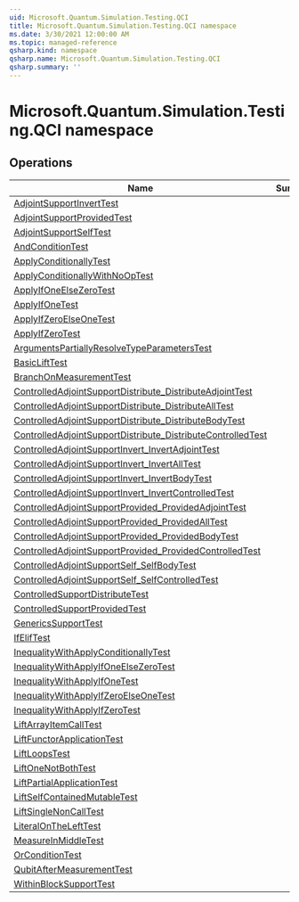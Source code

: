 ```yaml
---
uid: Microsoft.Quantum.Simulation.Testing.QCI
title: Microsoft.Quantum.Simulation.Testing.QCI namespace
ms.date: 3/30/2021 12:00:00 AM
ms.topic: managed-reference
qsharp.kind: namespace
qsharp.name: Microsoft.Quantum.Simulation.Testing.QCI
qsharp.summary: ''
---
```


# Microsoft.Quantum.Simulation.Testing.QCI namespace




<!-- summaries -->

## Operations

| Name | Summary |
|------|---------|
|[AdjointSupportInvertTest](xref:Microsoft.Quantum.Simulation.Testing.QCI.AdjointSupportInvertTest) | |
|[AdjointSupportProvidedTest](xref:Microsoft.Quantum.Simulation.Testing.QCI.AdjointSupportProvidedTest) | |
|[AdjointSupportSelfTest](xref:Microsoft.Quantum.Simulation.Testing.QCI.AdjointSupportSelfTest) | |
|[AndConditionTest](xref:Microsoft.Quantum.Simulation.Testing.QCI.AndConditionTest) | |
|[ApplyConditionallyTest](xref:Microsoft.Quantum.Simulation.Testing.QCI.ApplyConditionallyTest) | |
|[ApplyConditionallyWithNoOpTest](xref:Microsoft.Quantum.Simulation.Testing.QCI.ApplyConditionallyWithNoOpTest) | |
|[ApplyIfOneElseZeroTest](xref:Microsoft.Quantum.Simulation.Testing.QCI.ApplyIfOneElseZeroTest) | |
|[ApplyIfOneTest](xref:Microsoft.Quantum.Simulation.Testing.QCI.ApplyIfOneTest) | |
|[ApplyIfZeroElseOneTest](xref:Microsoft.Quantum.Simulation.Testing.QCI.ApplyIfZeroElseOneTest) | |
|[ApplyIfZeroTest](xref:Microsoft.Quantum.Simulation.Testing.QCI.ApplyIfZeroTest) | |
|[ArgumentsPartiallyResolveTypeParametersTest](xref:Microsoft.Quantum.Simulation.Testing.QCI.ArgumentsPartiallyResolveTypeParametersTest) | |
|[BasicLiftTest](xref:Microsoft.Quantum.Simulation.Testing.QCI.BasicLiftTest) | |
|[BranchOnMeasurementTest](xref:Microsoft.Quantum.Simulation.Testing.QCI.BranchOnMeasurementTest) | |
|[ControlledAdjointSupportDistribute_DistributeAdjointTest](xref:Microsoft.Quantum.Simulation.Testing.QCI.ControlledAdjointSupportDistribute_DistributeAdjointTest) | |
|[ControlledAdjointSupportDistribute_DistributeAllTest](xref:Microsoft.Quantum.Simulation.Testing.QCI.ControlledAdjointSupportDistribute_DistributeAllTest) | |
|[ControlledAdjointSupportDistribute_DistributeBodyTest](xref:Microsoft.Quantum.Simulation.Testing.QCI.ControlledAdjointSupportDistribute_DistributeBodyTest) | |
|[ControlledAdjointSupportDistribute_DistributeControlledTest](xref:Microsoft.Quantum.Simulation.Testing.QCI.ControlledAdjointSupportDistribute_DistributeControlledTest) | |
|[ControlledAdjointSupportInvert_InvertAdjointTest](xref:Microsoft.Quantum.Simulation.Testing.QCI.ControlledAdjointSupportInvert_InvertAdjointTest) | |
|[ControlledAdjointSupportInvert_InvertAllTest](xref:Microsoft.Quantum.Simulation.Testing.QCI.ControlledAdjointSupportInvert_InvertAllTest) | |
|[ControlledAdjointSupportInvert_InvertBodyTest](xref:Microsoft.Quantum.Simulation.Testing.QCI.ControlledAdjointSupportInvert_InvertBodyTest) | |
|[ControlledAdjointSupportInvert_InvertControlledTest](xref:Microsoft.Quantum.Simulation.Testing.QCI.ControlledAdjointSupportInvert_InvertControlledTest) | |
|[ControlledAdjointSupportProvided_ProvidedAdjointTest](xref:Microsoft.Quantum.Simulation.Testing.QCI.ControlledAdjointSupportProvided_ProvidedAdjointTest) | |
|[ControlledAdjointSupportProvided_ProvidedAllTest](xref:Microsoft.Quantum.Simulation.Testing.QCI.ControlledAdjointSupportProvided_ProvidedAllTest) | |
|[ControlledAdjointSupportProvided_ProvidedBodyTest](xref:Microsoft.Quantum.Simulation.Testing.QCI.ControlledAdjointSupportProvided_ProvidedBodyTest) | |
|[ControlledAdjointSupportProvided_ProvidedControlledTest](xref:Microsoft.Quantum.Simulation.Testing.QCI.ControlledAdjointSupportProvided_ProvidedControlledTest) | |
|[ControlledAdjointSupportSelf_SelfBodyTest](xref:Microsoft.Quantum.Simulation.Testing.QCI.ControlledAdjointSupportSelf_SelfBodyTest) | |
|[ControlledAdjointSupportSelf_SelfControlledTest](xref:Microsoft.Quantum.Simulation.Testing.QCI.ControlledAdjointSupportSelf_SelfControlledTest) | |
|[ControlledSupportDistributeTest](xref:Microsoft.Quantum.Simulation.Testing.QCI.ControlledSupportDistributeTest) | |
|[ControlledSupportProvidedTest](xref:Microsoft.Quantum.Simulation.Testing.QCI.ControlledSupportProvidedTest) | |
|[GenericsSupportTest](xref:Microsoft.Quantum.Simulation.Testing.QCI.GenericsSupportTest) | |
|[IfElifTest](xref:Microsoft.Quantum.Simulation.Testing.QCI.IfElifTest) | |
|[InequalityWithApplyConditionallyTest](xref:Microsoft.Quantum.Simulation.Testing.QCI.InequalityWithApplyConditionallyTest) | |
|[InequalityWithApplyIfOneElseZeroTest](xref:Microsoft.Quantum.Simulation.Testing.QCI.InequalityWithApplyIfOneElseZeroTest) | |
|[InequalityWithApplyIfOneTest](xref:Microsoft.Quantum.Simulation.Testing.QCI.InequalityWithApplyIfOneTest) | |
|[InequalityWithApplyIfZeroElseOneTest](xref:Microsoft.Quantum.Simulation.Testing.QCI.InequalityWithApplyIfZeroElseOneTest) | |
|[InequalityWithApplyIfZeroTest](xref:Microsoft.Quantum.Simulation.Testing.QCI.InequalityWithApplyIfZeroTest) | |
|[LiftArrayItemCallTest](xref:Microsoft.Quantum.Simulation.Testing.QCI.LiftArrayItemCallTest) | |
|[LiftFunctorApplicationTest](xref:Microsoft.Quantum.Simulation.Testing.QCI.LiftFunctorApplicationTest) | |
|[LiftLoopsTest](xref:Microsoft.Quantum.Simulation.Testing.QCI.LiftLoopsTest) | |
|[LiftOneNotBothTest](xref:Microsoft.Quantum.Simulation.Testing.QCI.LiftOneNotBothTest) | |
|[LiftPartialApplicationTest](xref:Microsoft.Quantum.Simulation.Testing.QCI.LiftPartialApplicationTest) | |
|[LiftSelfContainedMutableTest](xref:Microsoft.Quantum.Simulation.Testing.QCI.LiftSelfContainedMutableTest) | |
|[LiftSingleNonCallTest](xref:Microsoft.Quantum.Simulation.Testing.QCI.LiftSingleNonCallTest) | |
|[LiteralOnTheLeftTest](xref:Microsoft.Quantum.Simulation.Testing.QCI.LiteralOnTheLeftTest) | |
|[MeasureInMiddleTest](xref:Microsoft.Quantum.Simulation.Testing.QCI.MeasureInMiddleTest) | |
|[OrConditionTest](xref:Microsoft.Quantum.Simulation.Testing.QCI.OrConditionTest) | |
|[QubitAfterMeasurementTest](xref:Microsoft.Quantum.Simulation.Testing.QCI.QubitAfterMeasurementTest) | |
|[WithinBlockSupportTest](xref:Microsoft.Quantum.Simulation.Testing.QCI.WithinBlockSupportTest) | |


<!-- /summaries -->
